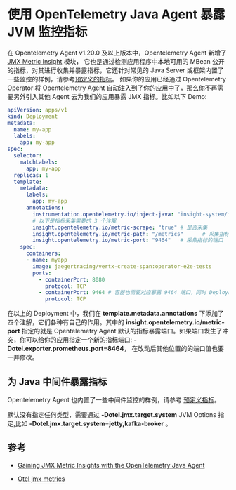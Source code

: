 # 使用 OpenTelemetry Java Agent 暴露 JVM 监控指标

在 Opentelemetry Agent v1.20.0 及以上版本中，Opentelemetry Agent 新增了 [JMX Metric Insight](https://github.com/open-telemetry/opentelemetry-java-instrumentation/blob/main/instrumentation/jmx-metrics/javaagent/README.md#jmx-metric-insight) 模块，
它也是通过检测应用程序中本地可用的 MBean 公开的指标，对其进行收集并暴露指标，它还针对常见的 Java Server 或框架内置了一些监控的样例，请参考[预定义的指标](https://github.com/open-telemetry/opentelemetry-java-instrumentation/blob/main/instrumentation/jmx-metrics/javaagent/README.md#predefined-metrics)。
如果你的应用已经通过 Opentelemetry Operator 将 Opentelemetry Agent 自动注入到了你的应用中了，那么你不再需要另外引入其他 Agent 去为我们的应用暴露 JMX 指标。比如以下 Demo:

```yaml
apiVersion: apps/v1
kind: Deployment
metadata:
  name: my-app
  labels:
    app: my-app
spec:
  selector:
    matchLabels:
      app: my-app
  replicas: 1
  template:
    metadata:
      labels:
        app: my-app
      annotations:
        instrumentation.opentelemetry.io/inject-java: "insight-system/insight-opentelemetry-autoinstrumentation" # 注入 otel agent 需要
        # 以下是指标采集需要的 3 个注解
        insight.opentelemetry.io/metric-scrape: "true" # 是否采集
        insight.opentelemetry.io/metric-path: "/metrics"      # 采集指标的路径
        insight.opentelemetry.io/metric-port: "9464"   # 采集指标的端口
    spec:
      containers:
      - name: myapp
        image: jaegertracing/vertx-create-span:operator-e2e-tests
        ports:
          - containerPort: 8080
            protocol: TCP
          - containerPort: 9464 # 容器也需要对应暴露 9464 端口，同时 Deployment 对应的 SVC 也需要申明 9464 端口
            protocol: TCP
```

在以上的 Deployment 中，我们在 __template.metadata.annotations__ 下添加了四个注解，它们各种有自己的作用。其中的 __insight.opentelemetry.io/metric-port__
指定的就是 Opentelemetry Agent 默认的指标暴露端口。如果端口发生了冲突，你可以给你的应用指定一个新的指标端口: __-Dotel.exporter.prometheus.port=8464__，
在改动后其他位置的的端口值也要一并修改。


## 为 Java 中间件暴露指标

Opentelemetry Agent 也内置了一些中间件监控的样例，请参考 [预定义指标](https://github.com/open-telemetry/opentelemetry-java-instrumentation/blob/main/instrumentation/jmx-metrics/javaagent/README.md#predefined-metrics)。

默认没有指定任何类型，需要通过 __-Dotel.jmx.target.system__ JVM Options 指定,比如 __-Dotel.jmx.target.system=jetty,kafka-broker__ 。

## 参考

- [Gaining JMX Metric Insights with the OpenTelemetry Java Agent](https://opentelemetry.io/blog/2023/jmx-metric-insight/)

- [Otel jmx metrics](https://github.com/open-telemetry/opentelemetry-java-instrumentation/tree/main/instrumentation/jmx-metrics)
